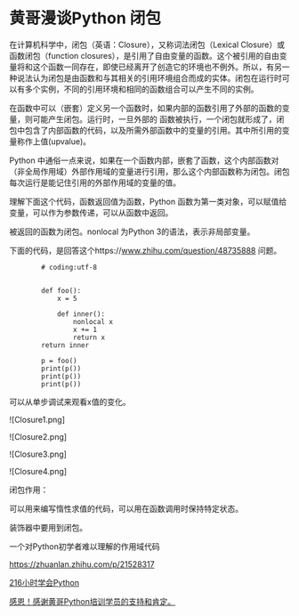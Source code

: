 # 黄哥漫谈Python 闭包

在计算机科学中，闭包（英语：Closure），又称词法闭包（Lexical Closure）或函数闭包（function closures），是引用了自由变量的函数。这个被引用的自由变量将和这个函数一同存在，即使已经离开了创造它的环境也不例外。所以，有另一种说法认为闭包是由函数和与其相关的引用环境组合而成的实体。闭包在运行时可以有多个实例，不同的引用环境和相同的函数组合可以产生不同的实例。

在函数中可以（嵌套）定义另一个函数时，如果内部的函数引用了外部的函数的变量，则可能产生闭包。运行时，一旦外部的 函数被执行，一个闭包就形成了，闭包中包含了内部函数的代码，以及所需外部函数中的变量的引用。其中所引用的变量称作上值(upvalue)。

Python 中通俗一点来说，如果在一个函数内部，嵌套了函数，这个内部函数对（非全局作用域）外部作用域的变量进行引用，那么这个内部函数称为闭包。闭包每次运行是能记住引用的外部作用域的变量的值。

理解下面这个代码，函数返回值为函数，Python 函数为第一类对象，可以赋值给变量，可以作为参数传递，可以从函数中返回。

被返回的函数为闭包。nonlocal 为Python 3的语法，表示非局部变量。

下面的代码，是回答这个https://www.zhihu.com/question/48735888 问题。

			# coding:utf-8


			def foo():
			    x = 5

			    def inner():
			        nonlocal x
			        x += 1
			        return x
			return inner

			p = foo()
			print(p())
			print(p())
			print(p())



可以从单步调试来观看x值的变化。

![Closure1.png]    

![Closure2.png]


![Closure3.png]

![Closure4.png]


闭包作用：

可以用来编写惰性求值的代码，可以用在函数调用时保持特定状态。

装饰器中要用到闭包。

一个对Python初学者难以理解的作用域代码

https://zhuanlan.zhihu.com/p/21528317


[216小时学会Python](https://github.com/pythonpeixun/article/blob/master/python/hours_216.mdown)

[感恩！感谢黄哥Python培训学员的支持和肯定。](https://github.com/pythonpeixun/article/blob/master/python/thanks.md)
